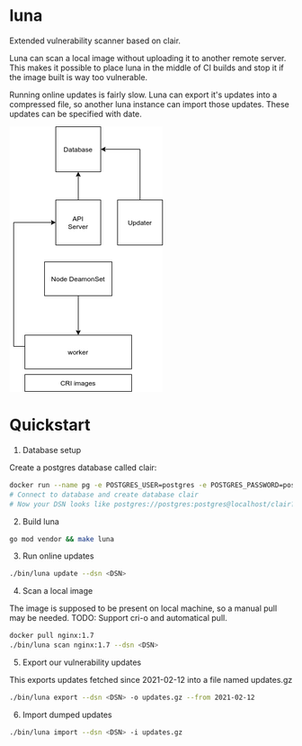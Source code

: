# luna

Extended vulnerability scanner based on clair.

Luna can scan a local image without uploading it to another remote server. This makes it possible to place luna in the middle of CI builds and stop it if the image built is way too vulnerable.

Running online updates is fairly slow. Luna can export it's updates into a compressed file, so another luna instance can import those updates. These updates can be specified with date.

![luna-arch](./doc/luna-arch.png)

# Quickstart

1. Database setup

Create a postgres database called clair:
```bash
docker run --name pg -e POSTGRES_USER=postgres -e POSTGRES_PASSWORD=postgres -e POSTGRES_DATABASE=clair -v $PWD/pgdata:/var/lib/data -e PGDATA=/var/lib/data/pgdata -p 5432:5432  -d docker.io/library/postgres:latest
# Connect to database and create database clair
# Now your DSN looks like postgres://postgres:postgres@localhost/clair?sslmode=disable
```

2. Build luna

```bash
go mod vendor && make luna
```

3. Run online updates

```bash
./bin/luna update --dsn <DSN>
```

4. Scan a local image

The image is supposed to be present on local machine, so a manual pull may be needed.
TODO: Support cri-o and automatical pull.

```bash
docker pull nginx:1.7
./bin/luna scan nginx:1.7 --dsn <DSN>
```

5. Export our vulnerability updates

This exports updates fetched since 2021-02-12 into a file named updates.gz

```bash
./bin/luna export --dsn <DSN> -o updates.gz --from 2021-02-12
```

6. Import dumped updates

```bash
./bin/luna import --dsn <DSN> -i updates.gz
```
